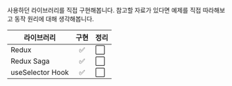 사용하던 라이브러리를 직접 구현해봅니다.
참고할 자료가 있다면 예제를 직접 따라해보고 동작 원리에 대해 생각해봅니다.

| 라이브러리       | 구현 | 정리 |
| ---------------- | :--: | ---- |
| Redux            |  ✅  | ⬜️  |
| Redux Saga       |  ✅  | ⬜️  |
| useSelector Hook |  ✅  | ⬜️  |
